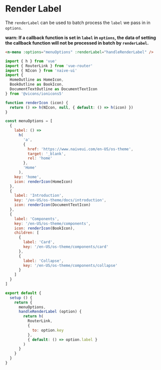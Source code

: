 # Render Label

The `renderLabel` can be used to batch process the `label` we pass in in `options`.

**warn: If a callback function is set in `label` in `options`, the data of setting the callback function will not be processed in batch by `renderLabel`.**

```html
<n-menu :options="menuOptions" :renderLabel="handleRenderLabel" />
```

```js
import { h } from 'vue'
import { RouterLink } from 'vue-router'
import { NIcon } from 'naive-ui'
import {
  HomeOutline as HomeIcon,
  BookOutline as BookIcon,
  DocumentTextOutline as DocumentTextIcon
} from '@vicons/ionicons5'

function renderIcon (icon) {
  return () => h(NIcon, null, { default: () => h(icon) })
}

const menuOptions = [
  {
    label: () =>
      h(
        'a',
        {
          href: 'https://www.naiveui.com/en-US/os-theme',
          target: '_blank',
          rel: 'home'
        },
        'Home'
      ),
    key: 'home',
    icon: renderIcon(HomeIcon)
  },
  {
    label: 'Introduction',
    key: '/en-US/os-theme/docs/introduction',
    icon: renderIcon(DocumentTextIcon)
  },
  {
    label: 'Components',
    key: '/en-US/os-theme/components',
    icon: renderIcon(BookIcon),
    children: [
      {
        label: 'Card',
        key: '/en-US/os-theme/components/card'
      },
      {
        label: 'Collapse',
        key: '/en-US/os-theme/components/collapse'
      }
    ]
  }
]

export default {
  setup () {
    return {
      menuOptions,
      handleRenderLabel (option) {
        return h(
          RouterLink,
          {
            to: option.key
          },
          { default: () => option.label }
        )
      }
    }
  }
}
```
